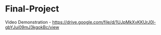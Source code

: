 # Final-Project

Video Demonstration - https://drive.google.com/file/d/1UJpMkXvKKUrJ0l-gbYJui09mJ3kgokBc/view
